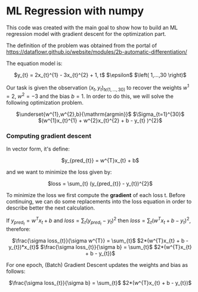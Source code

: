 # ML Regression with numpy

This code was created with the main goal to show how to build an ML regression model with gradient descent for the optimization part.

The definition of the problem was obtained from the portal of https://dataflowr.github.io/website/modules/2b-automatic-differentiation/

The equation model is: 

<p align="center">
$y_{t} = 2x_{t}^{1} - 3x_{t}^{2} + 1, t$ $\epsilon$ $\left( 1,...,30 \right)$
</p>

Our task is given the observation $\left( x_{t},y_{t} \right)_{t\epsilon(1,...,30)}$ to recover the weights $w^{1}=2$, $w^{2}=-3$ and the bias $b=1$. In order to do this, we will solve the following optimization problem. 

<p align="center">
$\underset{w^{1},w^{2},b}{\mathrm{argmin}}$ $\Sigma_{t=1}^{30}$ $(w^{1}x_{t}^{1} + w^{2}x_{t}^{2} + b - y_{t} )^{2}$
</p>

### Computing gradient descent

In vector form, it's define: 

<p align="center">
$y_{pred_{t}} = w^{T}x_{t} + b$
</p>

and we want to minimize the loss given by:

<p align="center">
$loss = \sum_{t} (y_{pred_{t}} - y_{t})^{2}$
</p>

To minimize the loss we first compute the **gradient** of each loss t. Before continuing, we can do some replacements into the loss equation in order to describe better the next calculation.

If $y_{pred_{t}} = w^{T}x_{t} + b$ and $loss = \sum_{t} (y_{pred_{t}} - y_{t})^{2}$ then $loss = \sum_{t} (w^{T}x_{t} + b - y_{t})^{2}$, therefore:

<p align="center">
$\frac{\sigma loss_{t}}{\sigma w^{T}} = \sum_{t}$ $2*(w^{T}x_{t} + b - y_{t})*x_{t}$
$\frac{\sigma loss_{t}}{\sigma b} = \sum_{t}$ $2*(w^{T}x_{t} + b - y_{t})$
</p>


For one epoch, (Batch) Gradient Descent updates the weights and bias as follows:

<p align="center">
$\frac{\sigma loss_{t}}{\sigma b} = \sum_{t}$ $2*(w^{T}x_{t} + b - y_{t})$
</p>





